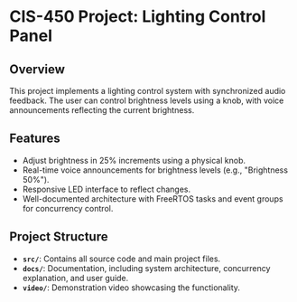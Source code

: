 # CIS-450 Project: Lighting Control Panel

## Overview
This project implements a lighting control system with synchronized audio feedback. The user can control brightness levels using a knob, with voice announcements reflecting the current brightness.

## Features
- Adjust brightness in 25% increments using a physical knob.
- Real-time voice announcements for brightness levels (e.g., "Brightness 50%").
- Responsive LED interface to reflect changes.
- Well-documented architecture with FreeRTOS tasks and event groups for concurrency control.

## Project Structure
- **`src/`**: Contains all source code and main project files.
- **`docs/`**: Documentation, including system architecture, concurrency explanation, and user guide.
- **`video/`**: Demonstration video showcasing the functionality.
